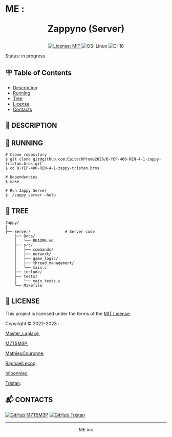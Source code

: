 # ME : <p align="center">Zappyno (Server)</p>

<p align="center">
    <a href="https://github.com/EpitechPromo2026/B-OOP-400-REN-4-1-raytracer-guillaume.papineau/blob/main/LICENSE">
        <img src="https://img.shields.io/badge/License-MIT-brightgreen.svg?style=for-the-badge" alt="License: MIT">
    </a>
        <img src="https://img.shields.io/badge/OS-Linux-blue?style=for-the-badge" alt="OS: Linux">
    </a>
    <a>
        <img src="https://img.shields.io/badge/C-18-blue?style=for-the-badge" alt="C: 18">
    </a>
</p>

Status: in progress


## :placard: Table of Contents
- [Description](#description)
- [Running](#running)
- [Tree](#tree)
- [License](#license)
- [Contacts](#contacts)


<div id='description'/>

## :pencil: **DESCRIPTION**



<div id='running'/>

## :truck: **RUNNING**

```shell
# Clone repository
$ git clone git@github.com:EpitechPromo2026/B-YEP-400-REN-4-1-zappy-tristan.bros.git
$ cd B-YEP-400-REN-4-1-zappy-tristan.bros

# Dependencies
$ make

# Run Zappy Server
$ ./zappy_server –help
```


<div id='tree'>

## :evergreen_tree: **TREE**

```shell
Zappy/
│
├── Server/               # Server code
    ├── Docs/
    │   └── README.md 
    ├── src/
    │   ├── commands/
    │   ├── network/
    │   ├── game_logic/
    │   ├── thread_management/
    │   └── main.c
    ├── include/
    ├── tests/
    │   └── main_tests.c
    └── Makefile
```

<div id='license'/>

## :scroll: **LICENSE**

This project is licensed under the terms of the [MIT License](./LICENSE).

Copyright © 2022-2023 :
    
[Master_Laplace](https://github.com/MasterLaplace),

[M7T5M3P](https://github.com/M7T5M3P),

[MathieuCouronne](https://github.com/MathieuCouronne),

[RaphaelLecoq](https://github.com/RaphaelLecoq),

[mlbonniec](https://github.com/mlbonniec),

[Tristan](https://github.com/Tristan).

<div id='contacts'/>

## :mailbox_with_mail: **CONTACTS**

[![GitHub M7T5M3P](https://img.shields.io/github/followers/M7T5M3P?label=MathysT&style=social)](https://github.com/M7T5M3P)
[![GitHub Tristan](https://img.shields.io/github/followers/Tristan?label=Tristan&style=social)](https://github.com/Tristan)

---
<p align="center">ME.inc</p>
